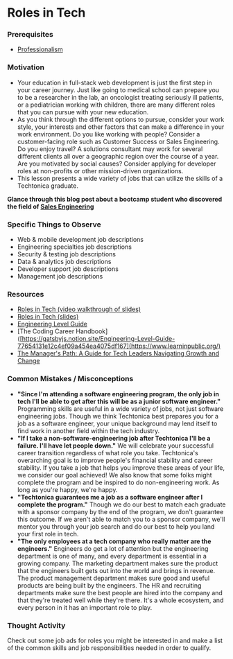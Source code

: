 # Roles in Tech

### Prerequisites

- [Professionalism](../professionalism.md)

### Motivation

- Your education in full-stack web development is just the first step in your career journey. Just like going to medical school can prepare you to be a researcher in the lab, an oncologist treating seriously ill patients, or a pediatrician working with children, there are many different roles that you can pursue with your new education.
- As you think through the different options to pursue, consider your work style, your interests and other factors that can make a difference in your work environment. Do you like working with people? Consider a customer-facing role such as Customer Success or Sales Engineering. Do you enjoy travel? A solutions consultant may work for several different clients all over a geographic region over the course of a year. Are you motivated by social causes? Consider applying for developer roles at non-profits or other mission-driven organizations.
- This lesson presents a wide variety of jobs that can utilize the skills of a Techtonica graduate.

**Glance through this blog post about a bootcamp student who discovered the field of [Sales Engineering](https://medium.com/hackbright-capstone/day-10-twilio-and-the-fourth-wall-f41980265a0b)**

### Specific Things to Observe

- Web & mobile development job descriptions
- Engineering specialties job descriptions
- Security & testing job descriptions
- Data & analytics job descriptions
- Developer support job descriptions
- Management job descriptions

### Resources

- [Roles in Tech (video walkthrough of slides)](https://drive.google.com/file/d/1jZY4K-KeqLDM4AXgxwymJrBxGi3DIhaH/view?usp=sharing)
- [Roles in Tech (slides)](https://docs.google.com/presentation/d/1thHjKNbpTh3lp6BtFjSS5HqgCrMQl9EO9LdLgLHBdMA/edit?usp=sharing)
- [Engineering Level Guide](https://gatsbyjs.notion.site/Engineering-Level-Guide-77654131e12c4ef09a454ea4075df167)
- [The Coding Career Handbook]([https://gatsbyjs.notion.site/Engineering-Level-Guide-77654131e12c4ef09a454ea4075df167](https://www.learninpublic.org/)
- [The Manager's Path: A Guide for Tech Leaders Navigating Growth and Change](https://www.goodreads.com/book/show/33369254-the-manager-s-path)

### Common Mistakes / Misconceptions

- **"Since I'm attending a software engineering program, the only job in tech I'll be able to get after this will be as a junior software engineer."** Programming skills are useful in a wide variety of jobs, not just software engineering jobs. Though we think Techtonica best prepares you for a job as a software engineer, your unique background may lend itself to find work in another field within the tech industry.
- **"If I take a non-software-engineering job after Techtonica I'll be a failure. I'll have let people down."** We will celebrate your successful career transition regardless of what role you take. Techtonica's overarching goal is to improve people's financial stability and career stability. If you take a job that helps you improve these areas of your life, we consider our goal achieved! We also know that some folks might complete the program and be inspired to do non-engineering work. As long as you're happy, we're happy.
- **"Techtonica guarantees me a job as a software engineer after I complete the program."** Though we do our best to match each graduate with a sponsor company by the end of the program, we don't guarantee this outcome. If we aren't able to match you to a sponsor company, we'll mentor you through your job search and do our best to help you land your first role in tech.
- **"The only employees at a tech company who really matter are the engineers."** Engineers do get a lot of attention but the engineering department is one of many, and every department is essential in a growing company. The marketing department makes sure the product that the engineers built gets out into the world and brings in revenue. The product management department makes sure good and useful products are being built by the engineers. The HR and recruiting departments make sure the best people are hired into the company and that they're treated well while they're there. It's a whole ecosystem, and every person in it has an important role to play.


### Thought Activity
Check out some job ads for roles you might be interested in and make a list of the common skills and job responsibilities needed in order to qualify.
